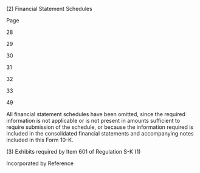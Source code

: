 (2) Financial Statement Schedules

Page

28

29

30

31

32

33

49

All financial statement schedules have been omitted, since the required information is not applicable or is not present in amounts
sufficient  to  require  submission  of  the  schedule,  or  because  the  information  required  is  included  in  the  consolidated  financial
statements and accompanying notes included in this Form 10-K.

(3) Exhibits required by Item 601 of Regulation S-K (1)

Incorporated by Reference